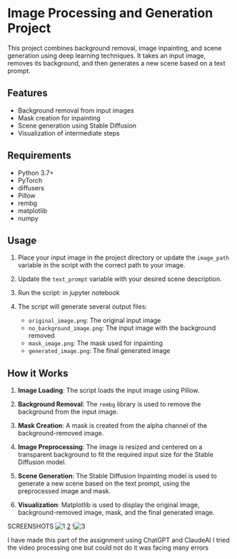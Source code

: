 # Image Processing and Generation Project

This project combines background removal, image inpainting, and scene generation using deep learning techniques. It takes an input image, removes its background, and then generates a new scene based on a text prompt.

## Features

- Background removal from input images
- Mask creation for inpainting
- Scene generation using Stable Diffusion
- Visualization of intermediate steps

## Requirements

- Python 3.7+
- PyTorch
- diffusers
- Pillow
- rembg
- matplotlib
- numpy


## Usage

1. Place your input image in the project directory or update the `image_path` variable in the script with the correct path to your image.

2. Update the `text_prompt` variable with your desired scene description.

3. Run the script: in jupyter notebook


4. The script will generate several output files:
   - `original_image.png`: The original input image
   - `no_background_image.png`: The input image with the background removed
   - `mask_image.png`: The mask used for inpainting
   - `generated_image.png`: The final generated image

## How it Works

1. **Image Loading**: The script loads the input image using Pillow.

2. **Background Removal**: The `rembg` library is used to remove the background from the input image.

3. **Mask Creation**: A mask is created from the alpha channel of the background-removed image.

4. **Image Preprocessing**: The image is resized and centered on a transparent background to fit the required input size for the Stable Diffusion model.

5. **Scene Generation**: The Stable Diffusion Inpainting model is used to generate a new scene based on the text prompt, using the preprocessed image and mask.

6. **Visualization**: Matplotlib is used to display the original image, background-removed image, mask, and the final generated image.
   
SCREENSHOTS
![1](https://github.com/user-attachments/assets/80943ca2-8e68-4eaf-bfa5-d51dd38bcb45)
[2](https://github.com/user-attachments/assets/2451921a-7737-4903-8081-b92f8c874f91)
!![3](https://github.com/user-attachments/assets/051b5df6-7210-436c-b1e2-36c526b9834f)



I have made this part of the assignment using ChatGPT and ClaudeAI 
I tried the video processing one but could not do it was facing many errors
